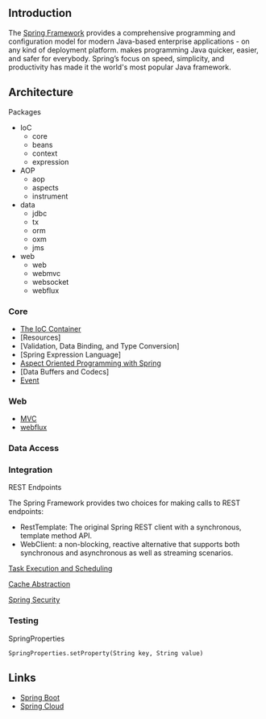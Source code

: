 ## Introduction

The [Spring Framework](https://spring.io/projects/spring-framework) provides a comprehensive programming and configuration model for modern Java-based enterprise applications - on any kind of deployment platform. makes programming Java quicker, easier, and safer for everybody. 
Spring’s focus on speed, simplicity, and productivity has made it the world's most popular Java framework.

## Architecture
Packages
- IoC
    - core
    - beans
    - context
    - expression
- AOP
    - aop
    - aspects
    - instrument
- data
    - jdbc
    - tx
    - orm
    - oxm
    - jms
- web
    - web
    - webmvc
    - websocket
    - webflux

### Core

- [The IoC Container](/docs/CS/Java/Spring/IoC.md)
- [Resources]
- [Validation, Data Binding, and Type Conversion]
- [Spring Expression Language]
- [Aspect Oriented Programming with Spring](/docs/CS/Java/Spring/AOP.md)
- [Data Buffers and Codecs]
- [Event](/docs/CS/Java/Spring/Event.md)

### Web

- [MVC](/docs/CS/Java/Spring/MVC.md)
- [webflux](/docs/CS/Java/Spring/webflux.md)

### Data Access

### Integration

 REST Endpoints

The Spring Framework provides two choices for making calls to REST endpoints:
- RestTemplate: The original Spring REST client with a synchronous, template method API.
- WebClient: a non-blocking, reactive alternative that supports both synchronous and asynchronous as well as streaming scenarios.



 [Task Execution and Scheduling](/docs/CS/Java/Spring/Task.md)

 [Cache Abstraction](/docs/CS/Java/Spring/Cache.md)

[Spring Security](/docs/CS/Java/Spring/Security.md)

### Testing


SpringProperties

`SpringProperties.setProperty(String key, String value)`

## Links

- [Spring Boot](/docs/CS/Java/Spring_Boot/Spring_Boot.md)
- [Spring Cloud](/docs/CS/Java/Spring_Cloud/Spring_Cloud.md)
